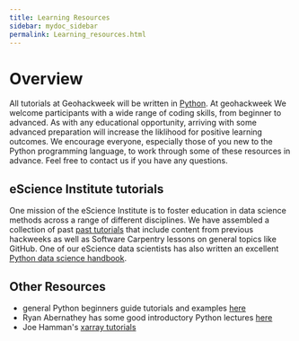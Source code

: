 ```yaml
---
title: Learning Resources
sidebar: mydoc_sidebar
permalink: Learning_resources.html
---
```


# Overview

All tutorials at Geohackweek will be written in [Python](https://www.python.org/). At geohackweek We welcome participants with a wide range of coding skills, from beginner to advanced. As with any educational opportunity, arriving with some advanced preparation will increase the liklihood for positive learning outcomes. We encourage everyone, especially those of you new to the Python programming language, to work through some of these resources in advance. Feel free to contact us if you have any questions.

## eScience Institute tutorials

One mission of the eScience Institute is to foster education in data science methods across a range of different disciplines. We have assembled a collection of past [past tutorials](https://github.com/uwescience/eScience_tutorials) that include content from previous hackweeks as well as Software Carpentry lessons on general topics like GitHub. One of our eScience data scientists has also written an excellent [Python data science handbook](https://github.com/jakevdp/PythonDataScienceHandbook).

## Other Resources

* general Python beginners guide tutorials and examples [here](https://wiki.python.org/moin/BeginnersGuide/Programmers)
* Ryan Abernathey has some good introductory Python lectures [here](https://github.com/rabernat/python_teaching)
* Joe Hamman's [xarray tutorials](https://github.com/jhamman/xarray_tutorial/tree/master/tutorial)

